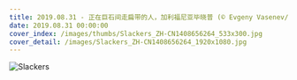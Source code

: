 ```yaml
---
title: 2019.08.31 - 正在巨石间走扁带的人，加利福尼亚毕晓普 (© Evgeny Vasenev/Aurora Photos)
date: 2019.08.31 00:00:00
cover_index: /images/thumbs/Slackers_ZH-CN1408656264_533x300.jpg
cover_detail: /images/Slackers_ZH-CN1408656264_1920x1080.jpg
---
```


![Slackers](/images/Slackers_ZH-CN1408656264_1920x1080.jpg)
